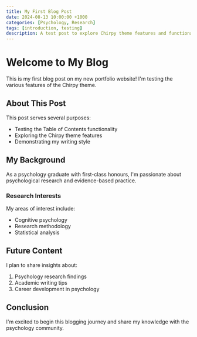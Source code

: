 ```yaml
---
title: My First Blog Post
date: 2024-08-13 10:00:00 +1000
categories: [Psychology, Research]
tags: [introduction, testing]
description: A test post to explore Chirpy theme features and functionality.
---
```


# Welcome to My Blog

This is my first blog post on my new portfolio website! I'm testing the various features of the Chirpy theme.

## About This Post

This post serves several purposes:
- Testing the Table of Contents functionality
- Exploring the Chirpy theme features
- Demonstrating my writing style

## My Background

As a psychology graduate with first-class honours, I'm passionate about psychological research and evidence-based practice.

### Research Interests

My areas of interest include:
- Cognitive psychology
- Research methodology
- Statistical analysis

## Future Content

I plan to share insights about:
1. Psychology research findings
2. Academic writing tips
3. Career development in psychology

## Conclusion

I'm excited to begin this blogging journey and share my knowledge with the psychology community.
